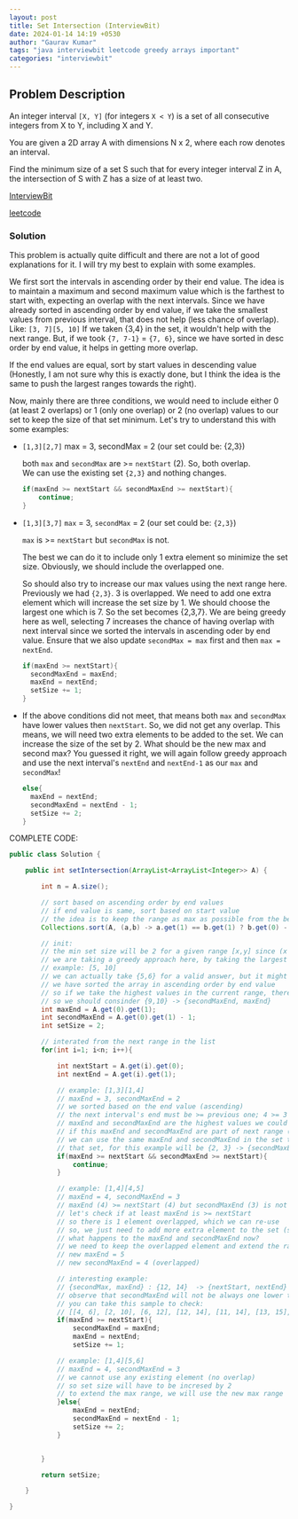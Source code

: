 ```yaml
---
layout: post
title: Set Intersection (InterviewBit)
date: 2024-01-14 14:19 +0530
author: "Gaurav Kumar"
tags: "java interviewbit leetcode greedy arrays important"
categories: "interviewbit"
---
```


## Problem Description

An integer interval `[X, Y]` (for integers `X < Y`) is a set of all consecutive integers from X to Y, including X and Y.

You are given a 2D array A with dimensions N x 2, where each row denotes an interval.

Find the minimum size of a set S such that for every integer interval Z in A, the intersection of S with Z has a size of at least two.

[InterviewBit](https://www.interviewbit.com/problems/set-intersection/)

[leetcode](https://leetcode.com/problems/set-intersection-size-at-least-two/description/)

### Solution

This problem is actually quite difficult and there are not a lot of good explanations for it. I will try my best to explain with some examples.

We first sort the intervals in ascending order by their end value. The idea is to maintain a maximum and second maximum value which is the farthest to start with, expecting an overlap with the next intervals. Since we have already sorted in ascending order by end value, if we take the smallest values from previous interval, that does not help (less chance of overlap). Like: `[3, 7][5, 10]` If we taken {3,4} in the set, it wouldn't help with the next range. But, if we took `{7, 7-1}` = `{7, 6}`, since we have sorted in desc order by end value, it helps in getting more overlap.

If the end values are equal, sort by start values in descending value (Honestly, I am not sure why this is exactly done, but I think the idea is the same to push the largest ranges towards the right).

Now, mainly there are three conditions, we would need to include either 0 (at least 2 overlaps) or 1 (only one overlap) or 2 (no overlap) values to our set to keep the size of that set minimum. Let's try to understand this with some examples:

- `[1,3][2,7]`
  max = 3, secondMax = 2 (our set could be: {2,3})

  both `max` and `secondMax` are >= `nextStart` (2). So, both overlap.  
  We can use the existing set `{2,3}` and nothing changes.

  ```java
  if(maxEnd >= nextStart && secondMaxEnd >= nextStart){
      continue;
  }
  ```

- `[1,3][3,7]`
  `max` = 3, `secondMax` = 2 (our set could be: `{2,3}`)

  `max` is >= `nextStart` but `secondMax` is not.

  The best we can do it to include only 1 extra element so minimize the set size.
  Obviously, we should include the overlapped one.

  So should also try to increase our max values using the next range here. Previously we had `{2,3}`. 3 is overlapped. We need to add one extra element which will increase the set size by 1. We should choose the largest one which is 7. So the set becomes {2,3,7}. We are being greedy here as well, selecting 7 increases the chance of having overlap with next interval since we sorted the intervals in ascending oder by end value. Ensure that we also update `secondMax = max` first and then `max = nextEnd`.

  ```java
  if(maxEnd >= nextStart){
    secondMaxEnd = maxEnd;
    maxEnd = nextEnd;
    setSize += 1;
  }
  ```

- If the above conditions did not meet, that means both `max` and `secondMax` have lower values then `nextStart`. So, we did not get any overlap. This means, we will need two extra elements to be added to the set. We can increase the size of the set by 2. What should be the new max and second max? You guessed it right, we will again follow greedy approach and use the next interval's `nextEnd` and `nextEnd-1` as our `max` and `secondMax`!

  ```java
  else{
    maxEnd = nextEnd;
    secondMaxEnd = nextEnd - 1;
    setSize += 2;
  }
  ```

COMPLETE CODE:

```java
public class Solution {

    public int setIntersection(ArrayList<ArrayList<Integer>> A) {

        int n = A.size();

        // sort based on ascending order by end values
        // if end value is same, sort based on start value
        // the idea is to keep the range as max as possible from the beginning
        Collections.sort(A, (a,b) -> a.get(1) == b.get(1) ? b.get(0) - a.get(0) : a.get(1) - b.get(1));

        // init:
        // the min set size will be 2 for a given range [x,y] since (x < y) and we can take any two elements from that range
        // we are taking a greedy approach here, by taking the largest values in the set
        // example: [5, 10]
        // we can actually take {5,6} for a valid answer, but it might not be a good idea
        // we have sorted the array in ascending order by end value
        // so if we take the highest values in the current range, there is a larger chance of having an overlap
        // so we should consinder {9,10} -> {secondMaxEnd, maxEnd}
        int maxEnd = A.get(0).get(1);
        int secondMaxEnd = A.get(0).get(1) - 1;
        int setSize = 2;

        // interated from the next range in the list
        for(int i=1; i<n; i++){

            int nextStart = A.get(i).get(0);
            int nextEnd = A.get(i).get(1);

            // example: [1,3][1,4]
            // maxEnd = 3, secondMaxEnd = 2
            // we sorted based on the end value (ascending)
            // the next interval's end must be >= previous one; 4 >= 3
            // maxEnd and secondMaxEnd are the highest values we could have taken for previous range (greedy)
            // if this maxEnd and secondMaxEnd are part of next range (maxEnd >= currentStart && secondMaxEnd >= currentStart)
            // we can use the same maxEnd and secondMaxEnd in the set to have min size, without including any other element in the set
            // that set, for this example will be {2, 3} -> {secondMaxEnd, maxEnd}
            if(maxEnd >= nextStart && secondMaxEnd >= nextStart){
                continue;
            }

            // example: [1,4][4,5]
            // maxEnd = 4, secondMaxEnd = 3
            // maxEnd (4) >= nextStart (4) but secondMaxEnd (3) is not >= nextStart (4) -> previous condition
            // let's check if at least maxEnd is >= nextStart
            // so there is 1 element overlapped, which we can re-use
            // so, we just need to add more extra element to the set (so increase the size by 1)
            // what happens to the maxEnd and secondMaxEnd now?
            // we need to keep the overlapped element and extend the range
            // new maxEnd = 5
            // new secondMaxEnd = 4 (overlapped)

            // interesting example:
            // {secondMax, maxEnd} : {12, 14}  -> {nextStart, nextEnd} : {13, 15}
            // observe that secondMaxEnd will not be always one lower than maxEnd
            // you can take this sample to check:
            // [[4, 6], [2, 10], [6, 12], [12, 14], [11, 14], [13, 15], [3, 19], [8, 20], [7, 20]]
            if(maxEnd >= nextStart){
                secondMaxEnd = maxEnd;
                maxEnd = nextEnd;
                setSize += 1;

            // example: [1,4][5,6]
            // maxEnd = 4, secondMaxEnd = 3
            // we cannot use any existing element (no overlap)
            // so set size will have to be incresed by 2
            // to extend the max range, we will use the new max range
            }else{
                maxEnd = nextEnd;
                secondMaxEnd = nextEnd - 1;
                setSize += 2;
            }


        }

        return setSize;

    }

}
```
